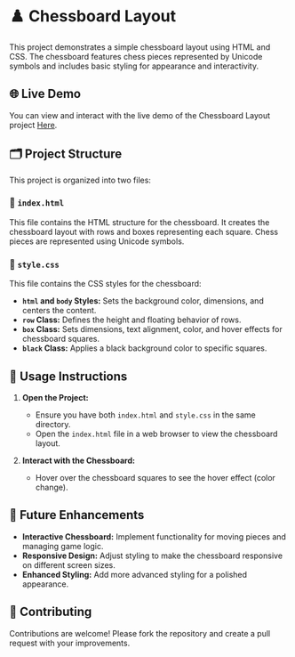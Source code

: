 # ♟️ Chessboard Layout

This project demonstrates a simple chessboard layout using HTML and CSS. The chessboard features chess pieces represented by Unicode symbols and includes basic styling for appearance and interactivity.

## 🌐 Live Demo

You can view and interact with the live demo of the Chessboard Layout project [Here](https://66c0a60320254e74ee52e4e7--dinesh-chess-board-design.netlify.app/).

## 🗂 Project Structure

This project is organized into two files:

### 📁 `index.html`

This file contains the HTML structure for the chessboard. It creates the chessboard layout with rows and boxes representing each square. Chess pieces are represented using Unicode symbols.

### 📁 `style.css`

This file contains the CSS styles for the chessboard:

- **`html` and `body` Styles:** Sets the background color, dimensions, and centers the content.
- **`row` Class:** Defines the height and floating behavior of rows.
- **`box` Class:** Sets dimensions, text alignment, color, and hover effects for chessboard squares.
- **`black` Class:** Applies a black background color to specific squares.

## 🚀 Usage Instructions

1. **Open the Project:**
   - Ensure you have both `index.html` and `style.css` in the same directory.
   - Open the `index.html` file in a web browser to view the chessboard layout.

2. **Interact with the Chessboard:**
   - Hover over the chessboard squares to see the hover effect (color change).

## 🔧 Future Enhancements

- **Interactive Chessboard:** Implement functionality for moving pieces and managing game logic.
- **Responsive Design:** Adjust styling to make the chessboard responsive on different screen sizes.
- **Enhanced Styling:** Add more advanced styling for a polished appearance.

## 🤝 Contributing

Contributions are welcome! Please fork the repository and create a pull request with your improvements.
